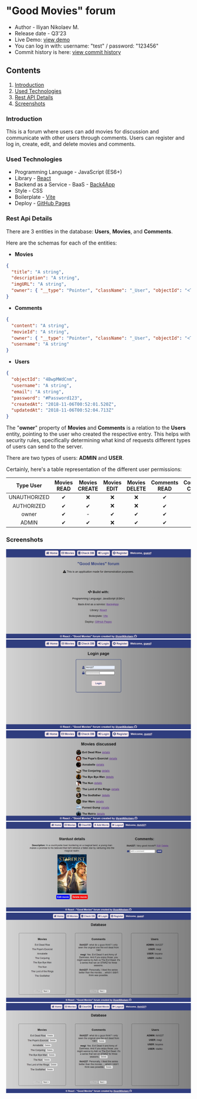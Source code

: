 # "Good Movies" forum
* Author - Iliyan Nikolaev M.
* Release date - Q3'23
* Live Demo: [view demo](https://iliyannikolaev.github.io/movies-react-app/)
* You can log in with: username: "test" / password: "123456"
* Commit history is here: [view commit history](https://github.com/iliyanNikolaev/SoftUni-ReactJS/commits/main/vite-demo/vite-project)

## Contents
1. [Introduction](#introduction)
2. [Used Technologies](#usedTech)
3. [Rest API Details](#restApi)
4. [Screenshots](#screenshots)


### Introduction

This is a forum where users can add movies for discussion and communicate with other users through comments.
Users can register and log in, create, edit, and delete movies and comments.

### <a name="usedTech"></a> Used Technologies

* Programming Language - JavaScript (ES6+)
* Library - [React](https://react.dev/)
* Backend as a Service - BaaS - [Back4App](https://www.back4app.com/)
* Style - CSS
* Boilerplate - [Vite](https://vitejs.dev/)
* Deploy - [GitHub Pages](https://pages.github.com/)

### <a name="restApi"></a> Rest Api Details


There are 3 entities in the database: **Users**, **Movies**, and **Comments**.

Here are the schemas for each of the entities:

* **Movies**

```json
{
  "title": "A string",
  "description": "A string",
  "imgURL": "A string",
  "owner": { "__type": "Pointer", "className": "_User", "objectId": "<THE_REFERENCED_OBJECT_ID>" }
}
```
* **Comments**

```json
{
  "content": "A string",
  "movieId": "A string",
  "owner": { "__type": "Pointer", "className": "_User", "objectId": "<THE_REFERENCED_OBJECT_ID>" },
  "username": "A string"
}
```

* **Users**

```json
{
  "objectId": "4BwpMWdCnm",
  "username": "A string",
  "email": "A string",
  "password": "#Password123",
  "createdAt": "2018-11-06T00:52:01.520Z",
  "updatedAt": "2018-11-06T00:52:04.713Z"
}
```

The "**owner**" property of **Movies** and **Comments** is a relation to the **Users** entity, pointing to the user who created the respective entry. This helps with security rules, specifically determining what kind of requests different types of users can send to the server.

There are two types of users: **ADMIN** and **USER**.


Certainly, here's a table representation of the different user permissions:

|Type User   |Movies READ|Movies CREATE|Movies EDIT|Movies DELETE|Comments READ|Comments CREATE|Comments EDIT|Comments DELETE|
|:----------:|:---------:|:-----------:|:---------:|:-----------:|:-----------:|:-------------:|:-----------:|:-------------:|
|UNAUTHORIZED|&#10004;   |&#10060;     |&#10060;   |&#10060;     |&#10004;     |&#10060;       |&#10060;     |&#10060;       |
|AUTHORIZED  |&#10004;   |&#10004;     |&#10060;   |&#10060;     |&#10004;     |&#10004;       |&#10060;     |&#10060;       |
|owner       |&#10004;   |-            |&#10004;   |&#10004;     |&#10004;     |-              |&#10004;     |&#10004;       |
|ADMIN       |&#10004;   |&#10004;     |&#10060;   |&#10004;     |&#10004;     |&#10004;       |&#10060;     |&#10004;       |

### Screenshots
![homePage](./public/homePage.JPG)
![loginPage](./public/loginPage.JPG)
![catalogPage](./public/catalogPage.JPG)
![detailsPage](./public/detailsPage.JPG)
![checkDBpage](./public/checkDBpage.JPG)
![clearDBpage](./public/clearDBpage.JPG)

